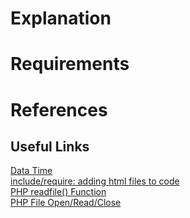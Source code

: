 # Explanation
# Requirements

# References

## Useful Links

[Data Time](https://www.w3schools.com/php/php_date.asp)  
[include/require: adding html files to code](https://www.w3schools.com/php/php_includes.asp)  
[PHP readfile() Function](https://www.w3schools.com/php/php_file.asp)  
[PHP File Open/Read/Close](https://www.w3schools.com/php/php_file_open.asp)  
[]()  
[]()  
[]()  
[]()  
[]()  
[]()  
[]()  
[]()  
[]()  
[]()  
[]()  
[]()  

